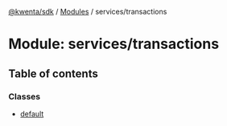[@kwenta/sdk](../README.md) / [Modules](../modules.md) / services/transactions

# Module: services/transactions

## Table of contents

### Classes

- [default](../classes/services_transactions.default.md)
